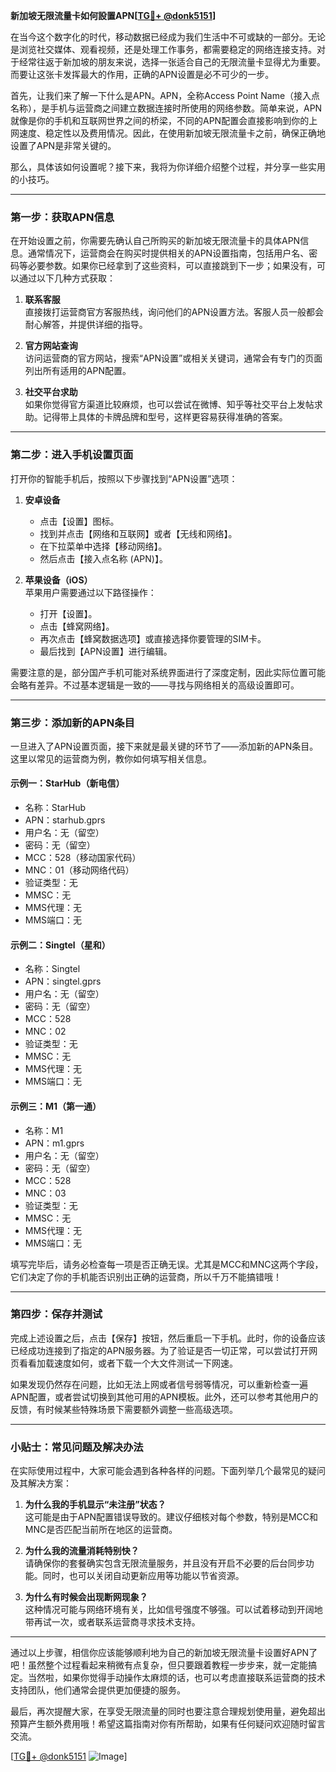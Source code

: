 **新加坡无限流量卡如何設置APN[[TG💪+ @donk5151](https://t.me/s/donk5151)]**

在当今这个数字化的时代，移动数据已经成为我们生活中不可或缺的一部分。无论是浏览社交媒体、观看视频，还是处理工作事务，都需要稳定的网络连接支持。对于经常往返于新加坡的朋友来说，选择一张适合自己的无限流量卡显得尤为重要。而要让这张卡发挥最大的作用，正确的APN设置是必不可少的一步。

首先，让我们来了解一下什么是APN。APN，全称Access Point Name（接入点名称），是手机与运营商之间建立数据连接时所使用的网络参数。简单来说，APN就像是你的手机和互联网世界之间的桥梁，不同的APN配置会直接影响到你的上网速度、稳定性以及费用情况。因此，在使用新加坡无限流量卡之前，确保正确地设置了APN是非常关键的。

那么，具体该如何设置呢？接下来，我将为你详细介绍整个过程，并分享一些实用的小技巧。

---

### 第一步：获取APN信息

在开始设置之前，你需要先确认自己所购买的新加坡无限流量卡的具体APN信息。通常情况下，运营商会在购买时提供相关的APN设置指南，包括用户名、密码等必要参数。如果你已经拿到了这些资料，可以直接跳到下一步；如果没有，可以通过以下几种方式获取：

1. **联系客服**  
   直接拨打运营商官方客服热线，询问他们的APN设置方法。客服人员一般都会耐心解答，并提供详细的指导。
   
2. **官方网站查询**  
   访问运营商的官方网站，搜索“APN设置”或相关关键词，通常会有专门的页面列出所有适用的APN配置。
   
3. **社交平台求助**  
   如果你觉得官方渠道比较麻烦，也可以尝试在微博、知乎等社交平台上发帖求助。记得带上具体的卡牌品牌和型号，这样更容易获得准确的答案。

---

### 第二步：进入手机设置页面

打开你的智能手机后，按照以下步骤找到“APN设置”选项：

1. **安卓设备**  
   - 点击【设置】图标。
   - 找到并点击【网络和互联网】或者【无线和网络】。
   - 在下拉菜单中选择【移动网络】。
   - 然后点击【接入点名称 (APN)】。

2. **苹果设备（iOS）**  
   苹果用户需要通过以下路径操作：
   - 打开【设置】。
   - 点击【蜂窝网络】。
   - 再次点击【蜂窝数据选项】或直接选择你要管理的SIM卡。
   - 最后找到【APN设置】进行编辑。

需要注意的是，部分国产手机可能对系统界面进行了深度定制，因此实际位置可能会略有差异。不过基本逻辑是一致的——寻找与网络相关的高级设置即可。

---

### 第三步：添加新的APN条目

一旦进入了APN设置页面，接下来就是最关键的环节了——添加新的APN条目。这里以常见的运营商为例，教你如何填写相关信息。

#### 示例一：StarHub（新电信）
- 名称：StarHub
- APN：starhub.gprs
- 用户名：无（留空）
- 密码：无（留空）
- MCC：528（移动国家代码）
- MNC：01（移动网络代码）
- 验证类型：无
- MMSC：无
- MMS代理：无
- MMS端口：无

#### 示例二：Singtel（星和）
- 名称：Singtel
- APN：singtel.gprs
- 用户名：无（留空）
- 密码：无（留空）
- MCC：528
- MNC：02
- 验证类型：无
- MMSC：无
- MMS代理：无
- MMS端口：无

#### 示例三：M1（第一通）
- 名称：M1
- APN：m1.gprs
- 用户名：无（留空）
- 密码：无（留空）
- MCC：528
- MNC：03
- 验证类型：无
- MMSC：无
- MMS代理：无
- MMS端口：无

填写完毕后，请务必检查每一项是否正确无误。尤其是MCC和MNC这两个字段，它们决定了你的手机能否识别出正确的运营商，所以千万不能搞错哦！

---

### 第四步：保存并测试

完成上述设置之后，点击【保存】按钮，然后重启一下手机。此时，你的设备应该已经成功连接到了指定的APN服务器。为了验证是否一切正常，可以尝试打开网页看看加载速度如何，或者下载一个大文件测试一下网速。

如果发现仍然存在问题，比如无法上网或者信号弱等情况，可以重新检查一遍APN配置，或者尝试切换到其他可用的APN模板。此外，还可以参考其他用户的反馈，有时候某些特殊场景下需要额外调整一些高级选项。

---

### 小贴士：常见问题及解决办法

在实际使用过程中，大家可能会遇到各种各样的问题。下面列举几个最常见的疑问及其解决方案：

1. **为什么我的手机显示“未注册”状态？**  
   这可能是由于APN配置错误导致的。建议仔细核对每个参数，特别是MCC和MNC是否匹配当前所在地区的运营商。

2. **为什么我的流量消耗特别快？**  
   请确保你的套餐确实包含无限流量服务，并且没有开启不必要的后台同步功能。同时，也可以关闭自动更新应用等功能以节省资源。

3. **为什么有时候会出现断网现象？**  
   这种情况可能与网络环境有关，比如信号强度不够强。可以试着移动到开阔地带再试一次，或者联系运营商寻求技术支持。

---

通过以上步骤，相信你应该能够顺利地为自己的新加坡无限流量卡设置好APN了吧！虽然整个过程看起来稍微有点复杂，但只要跟着教程一步步来，就一定能搞定。当然啦，如果你觉得手动操作太麻烦的话，也可以考虑直接联系运营商的技术支持团队，他们通常会提供更加便捷的服务。

最后，再次提醒大家，在享受无限流量的同时也要注意合理规划使用量，避免超出预算产生额外费用哦！希望这篇指南对你有所帮助，如果有任何疑问欢迎随时留言交流。

[[TG💪+ @donk5151](https://t.me/s/donk5151) ![Image](https://i.postimg.cc/rwNCRYN7/Snipaste-2025-04-30-17-27-05.png)]